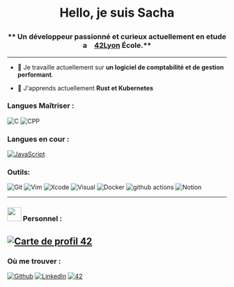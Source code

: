 # <p style="text-align: center;">Hello, je suis Sacha
### <p style="text-align: center;">** Un développeur passionné et curieux actuellement en etude a  <img src="https://image.flaticon.com/icons/svg/197/197560.svg" width="13"/>[42Lyon](https://42lyon.fr/) École.**
------

- 🔭 Je travaille actuellement sur **un logiciel de comptabilité et de gestion performant**.

- 🌱 J'apprends actuellement **Rust et Kubernetes**

### **Langues Maîtriser :**
<img alt="C" src="https://img.shields.io/badge/C-222222.svg?&style=flat&logo=C&logoColor=A8B9CC" /></a>
<img alt="CPP" src="https://img.shields.io/badge/C%2B%2B-00599C.svg?&style=flat&logo=C%2B%2B&logoColor=FFFFFF" /></a>

### **Langues en cour :**
[![JavaScript](https://img.shields.io/badge/--F7DF1E?logo=javascript&logoColor=FFFFFF)](https://developer.mozilla.org/fr/docs/Web/JavaScript)

### **Outils:**
<img alt="Git" src="https://img.shields.io/badge/-Git-F05032?style=flat&logo=Git&logoColor=white" /> <img alt="Vim" src="https://img.shields.io/badge/-Vim-019733?style=flat&logo=Vim&logoColor=white" /> <img alt="Xcode" src="https://img.shields.io/badge/-Xcode-147EFB" /> <img alt="Visual" src="https://img.shields.io/badge/-Visual-6C33AF?style=flat&logo=visual%20studio&logoColor=white" /> <img alt="Docker" src="https://img.shields.io/badge/-Docker-46a2f1?style=flat&logo=docker&logoColor=white" /> <img alt="github actions" src="https://img.shields.io/badge/-Github_Actions-2088FF?style=flat&logo=github-actions&logoColor=white" /> <img alt="Notion" src="https://img.shields.io/badge/Notion-000000.svg?&style=flat&logo=Notion&logoColor=white" />

------------

### **<img height="32" width="32" src="https://simpleicons.org/icons/42.svg"/> Personnel :**
[![Carte de profil 42](https://1337-readme.vercel.app/api/profile?cursus=42&dark=true&leet_logo=hide&login=sbaranes)](https://github.com/mohouyizme/1337-readme)
---------------
### **Où me trouver :**
<p><a href="https://github.com/sach1095" target="_blank"><img alt="Github" src="https://img.shields.io/badge/GitHub-%2312100E .svg?&style=flat&logo=Github&logoColor=white" /></a>
<a href="https://www.linkedin.com/in/sacha-baranes-a2b6b51b9/" target="_blank"><img alt="LinkedIn" src="https://img.shields.io/badge/linkedin-%230077B5.svg?&style=flat&logo=linkedin&logoColor=white" /></a>
<a href="https://profile.intra.42.fr/users/sbaranes" target="_blank"><img alt="42" src="https://img.shields.io/badge/Staff -000000.svg?&style=flat&logo=42&logoColor=white" /></a>

</p>
